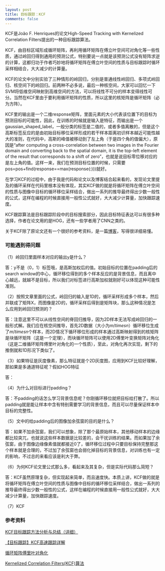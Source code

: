 ```yaml
---
layout: post
title: 目标跟踪：KCF
comments: false
---
```


<!--more-->

KCF是João F. Henriques的论文High-Speed Tracking with Kernelized Correlation Filters提出的一种目标跟踪算法。

KCF，由目标区域形成循环矩阵，再利用循环矩阵在傅立叶空间可对角化等一些性质，通过岭回归得到通用的预测公式，特别要说一点就是该预测公式没有矩阵求逆的计算，这都归功于作者巧妙地将循环矩阵在傅立叶空间的性质与目标跟踪时循环采样相结合，大大减少的计算量。

KCF的论文中分别实验了三种情形的岭回归，分别是普通线性岭回归、多项式岭回归、核空间下的岭回归。前两种不必多说，最后一种核空间，大家可以回忆一下SVM将低维空间映射到高维空间的方法，可以将线性不可分的样本变得线性可分。当然在KCF里由于要利用循环矩阵的性质，所以这里的核矩阵是循环矩阵（必为方阵）。

KCF里的输出是一个二维response矩阵，里面元素的大小代表该位置下的目标为预测目标的可能性，因此，在训练的时候就是输入是特征，而输出是一个gaussian_shaped_label，一般分类的标签是二值的，或者多值离散的，但是这个高斯标签反应的是由初始目标移位采样形成的若干样本距离初识样本越近可能性越大的准则，在代码中，高斯的峰值被移动到了左上角（于是四个角的值偏大），原因是“after computing a cross-correlation between two images in the Fourier domain and converting back to the spatial domain, it is the top-left element of the result that corresponds to a shift of zero”，也就是说目标零位移对应的是左上角的值。这样一来，我们在预测目标位置的时候，只需要pos=pos+find(response==max(response(:)))就好。

在学习KCF的过程中，由于我是代码和论文以及博客结合起来看的，发现论文里提及的循环采样在代码里根本没有体现，其实KCF做的就是将循环矩阵在傅立叶空间的性质与图像中目标的循环移位采样结合，做出一系列的推导最终得出少数一般性的公式，这样在编程的时候直接用一般性公式就好，大大减少计算量，加快跟踪速度。

KCF跟踪算法是目标跟踪阶段中的目标搜索部分，因此目标特征表达可以有很多种选择，作者在论文用的是HOG，还有一些学者用了CNN之类的。

关于KCF除了原论文还有一个很好的参考资料，是一篇[博客](http://www.cnblogs.com/YiXiaoZhou/p/5925019.html)，写得很详细易懂。

### 可能遇到得问题 ###

（1）岭回归里面样本对应的输出y是什么？

答：y不是（0，1）标签哦，是高斯加权后的值。初始目标的位置在padding后的search window的中心，循环移位得到的多个样本反应的是背景信息，而且离中心越远，就越不是目标，所以我们对标签进行高斯加权就刚好可以体现这种可能性准则。

（2）按照文章里面的公式，岭回归的输入是1D的，循环采样形成多个样本，然后并联成了矩阵X，而图像是2D的，循环采样后得到是矩阵块，那么这种情况是怎么应用到岭回归预测的？

答：注意这里不可以从线性空间的脊回归推导，因为2D样本无法写成岭回归的一般形式解。我们应在核空间推导，首先2D数据（大小为$m/times n$）循环移位生成了$m/times n$个样本，而2D情况下循环移位形成的样本通过高斯映射得到的核矩阵是块循环矩阵（这是一个定理），而块循环矩阵可以使用2D傅里叶变换矩阵对角化（这是二维循环矩阵傅里叶对角化的一个性质），至此，对角化再次实现，剩下的推倒就和1D形况下类似了。

（3）如果特征是灰度像素，那么特征就是个2D灰度图，应用到KCF比较好理解，那如果是多通道特征呢？假如HOG特征

答：

（4）为什么对目标进行padding？

答：不padding的话怎么学习背景信息呢？你刚循环移位就把目标给打散了。所以padding就是能让样本中含有特别需要学习的背景信息，而且可以尽量保证样本中目标的完整性。

（5）文中的给padding后的图像加余弦窗的目的是什么？

答：如果不加余弦窗，我们可以想象，除了那个最原始样本，其他移动样本的边缘都比较突兀，也就说这些样本数据是比较差的，会干扰训练的结果。而如果加了余弦窗，由于图像边缘像素值就都接近0了，循环移位过程中只要目标保持完整那这个样本就是合理的，不过加了余弦窗也会弱化掉目标的背景信息，对训练也有一定的影响，不过总的来看应该是利大于弊。

（6）为何KCF论文里公式那么多，看起来及其复杂，但是实际代码那么简短？

答：KCF虽然原理复杂，但实现起来简单，而且速度快。本质上讲，KCF做的就是将循环矩阵在傅立叶空间的性质与图像中目标的循环移位采样结合，做出一系列的推导最终得出少数一般性的公式，这样在编程的时候直接用一般性公式就好，大大减少计算量，加快跟踪速度。

（7）KCF

### 参考资料 ###

[KCF目标跟踪方法分析与总结（详细）](http://www.cnblogs.com/YiXiaoZhou/p/5925019.html)

[【目标跟踪】KCF高速跟踪详解](http://blog.csdn.net/shenxiaolu1984/article/details/50905283)

[循环矩阵傅里叶对角化](http://blog.csdn.net/shenxiaolu1984/article/details/50884830)

[Kernelized Correlation Filters(KCF)算法](http://www.360doc.com/content/16/0302/13/25664332_538789414.shtml)

